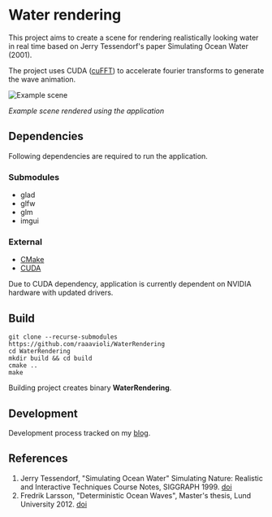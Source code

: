 # Water rendering
This project aims to create a scene for rendering realistically looking water in real time based on Jerry Tessendorf's paper Simulating Ocean Water (2001). 

The project uses CUDA ([cuFFT](https://developer.nvidia.com/cufft)) to accelerate fourier transforms to generate the wave animation.

![Example scene](/images/short.gif)

*Example scene rendered using the application*

## Dependencies
Following dependencies are required to run the application.

### Submodules
- glad
- glfw
- glm
- imgui

### External
- [CMake](https://cmake.org/download/)
- [CUDA](https://developer.nvidia.com/cuda-downloads)

Due to CUDA dependency, application is currently dependent on NVIDIA hardware with updated drivers. 

## Build
```
git clone --recurse-submodules https://github.com/raaavioli/WaterRendering
cd WaterRendering
mkdir build && cd build
cmake ..
make
```

Building project creates binary **WaterRendering**.

## Development
Development process tracked on my [blog](https://oliver-eriksson.blogspot.com/).

## References
1. Jerry Tessendorf, "Simulating Ocean Water" Simulating Nature: Realistic and Interactive Techniques Course
Notes, SIGGRAPH 1999. [doi](https://citeseerx.ist.psu.edu/viewdoc/download?doi=10.1.1.161.9102&rep=rep1&type=pdf)
2. Fredrik Larsson, "Deterministic Ocean Waves", Master's thesis, Lund University 2012. [doi](https://sam.cs.lth.se/ExjobGetFile?id=514)